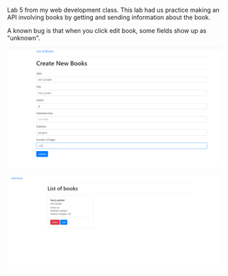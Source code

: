 Lab 5 from my web development class. This lab had us practice making an API involving books by getting and sending information about the book.

A known bug is that when you click edit book, some fields show up as "unknown".

<img src="demo.png" width=500>
<br>
<br>
<img src="demo2.png" width=500>

